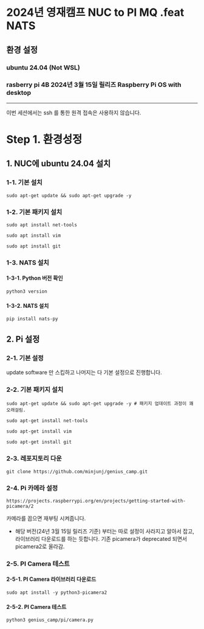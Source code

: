 # 2024년 영재캠프 NUC to PI MQ .feat NATS

## 환경 설정

### ubuntu 24.04 (Not WSL)<br>

### rasberry pi 4B 2024년 3월 15일 릴리즈 Raspberry Pi OS with desktop

---

이번 세션에서는 ssh 를 통한 원격 접속은 사용하지 않습니다.

# Step 1. 환경성정

## 1. NUC에 ubuntu 24.04 설치

### 1-1. 기본 설치

    sudo apt-get update && sudo apt-get upgrade -y

### 1-2. 기본 패키지 설치

    sudo apt install net-tools

    sudo apt install vim

    sudo apt install git

### 1-3. NATS 설치

#### 1-3-1. Python 버전 확인

    python3 version

#### 1-3-2. NATS 설치

    pip install nats-py

## 2. Pi 설정

### 2-1. 기본 설정

update software 만 스킵하고 나머지는 다 기본 설정으로 진행합니다.

### 2-2. 기본 패키지 설치

    sudo apt-get update && sudo apt-get upgrade -y # 패키지 업데이트 과정이 꽤 오래걸림.

    sudo apt-get install net-tools

    sudo apt-get install vim

    sudo apt-get install git

### 2-3. 레포지토리 다운

    git clone https://github.com/minjunj/genius_camp.git

### 2-4. Pi 카메라 설정

    https://projects.raspberrypi.org/en/projects/getting-started-with-picamera/2

카메라를 꼽으면 재부팅 시켜줍니다.<br>

- 해당 버전(24년 3월 15일 릴리즈 기준) 부터는 따로 설정이 사라지고 알아서 잡고, 라이브러리 다운로드를 하는 듯합니다. 기존 picamera가 deprecated 되면서 picamera2로 올라감.

### 2-5. PI Camera 테스트

#### 2-5-1. PI Camera 라이브러리 다운로드

    sudo apt install -y python3-picamera2

#### 2-5-2. PI Camera 테스트

    python3 genius_camp/pi/camera.py
